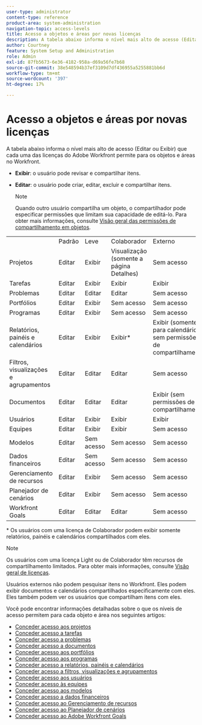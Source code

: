 ```yaml
---
user-type: administrator
content-type: reference
product-area: system-administration
navigation-topic: access-levels
title: Acesso a objetos e áreas por novas licenças
description: A tabela abaixo informa o nível mais alto de acesso (Editar ou Exibir) que cada uma das licenças do Adobe Workfront permite para os objetos e áreas no Workfront.
author: Courtney
feature: System Setup and Administration
role: Admin
exl-id: 87fb5673-6e36-4182-958a-d69a56fe7b68
source-git-commit: 38e548594b37ef3109d7df436955a5255881bb6d
workflow-type: tm+mt
source-wordcount: '397'
ht-degree: 17%

---
```


# Acesso a objetos e áreas por novas licenças

A tabela abaixo informa o nível mais alto de acesso (Editar ou Exibir) que cada uma das licenças do Adobe Workfront permite para os objetos e áreas no Workfront.

* **Exibir**: o usuário pode revisar e compartilhar itens.
* **Editar**: o usuário pode criar, editar, excluir e compartilhar itens.

  >[!NOTE]
  >
  >Quando outro usuário compartilha um objeto, o compartilhador pode especificar permissões que limitam sua capacidade de editá-lo. Para obter mais informações, consulte [Visão geral das permissões de compartilhamento em objetos](../../../workfront-basics/grant-and-request-access-to-objects/sharing-permissions-on-objects-overview.md).

<table style="table-layout:auto">
    <tr>
        <td></td>
        <td>Padrão</td>
        <td>Leve</td>
        <td>Colaborador</td>
        <td>Externo</td>
    </tr>
    <tr>
        <td>Projetos</td>
        <td>Editar</td>
        <td>Exibir</td>
        <td>Visualização (somente a página Detalhes)</td>
        <td>Sem acesso</td>
    </tr>
    <tr>
        <td>Tarefas</td>
        <td>Editar</td>
        <td>Exibir</td>
        <td>Exibir</td>
        <td>Exibir</td>
    </tr>
    <tr>
        <td>Problemas</td>
        <td>Editar</td>
        <td>Editar</td>
        <td>Editar</td>
        <td>Sem acesso</td>
    </tr>
    <tr>
        <td>Portfólios</td>
        <td>Editar</td>
        <td>Exibir</td>
        <td>Sem acesso</td>
        <td>Sem acesso</td>
    </tr>
    <tr>
        <td>Programas</td>
        <td>Editar</td>
        <td>Exibir</td>
        <td>Sem acesso</td>
        <td>Sem acesso</td>
    </tr>
    <tr>
        <td>Relatórios, painéis e calendários</td>
        <td>Editar</td>
        <td>Exibir</td>
        <td>Exibir*</td>
        <td>Exibir (somente para calendários, sem permissões de compartilhamento)</td>
    </tr>
    <tr>
        <td>Filtros, visualizações e agrupamentos</td>
        <td>Editar</td>
        <td>Editar</td>
        <td>Editar</td>
        <td>Sem acesso</td>
    </tr>
    <tr>
        <td>Documentos</td>
        <td>Editar</td>
        <td>Editar</td>
        <td>Editar</td>
        <td>Exibir (sem permissões de compartilhamento)</td>
    </tr>
    <tr>
        <td>Usuários</td>
        <td>Editar</td>
        <td>Exibir</td>
        <td>Exibir</td>
        <td>Exibir</td>
    </tr>
    <tr>
        <td>Equipes</td>
        <td>Editar</td>
        <td>Exibir</td>
        <td>Exibir</td>
        <td>Sem acesso</td>
    </tr>
    <tr>
        <td>Modelos</td>
        <td>Editar</td>
        <td>Sem acesso</td>
        <td>Sem acesso</td>
        <td>Sem acesso</td>
    </tr>
    <tr>
        <td>Dados financeiros</td>
        <td>Editar</td>
        <td>Sem acesso</td>
        <td>Sem acesso</td>
        <td>Sem acesso</td>
    </tr>
    <tr>
        <td>Gerenciamento de recursos</td>
        <td>Editar</td>
        <td>Exibir</td>
        <td>Sem acesso</td>
        <td>Sem acesso</td>
    </tr>
    <tr>
        <td>Planejador de cenários</td>
        <td>Editar</td>
        <td>Exibir</td>
        <td>Sem acesso</td>
        <td>Sem acesso</td>
    </tr>
    <tr>
        <td>Workfront Goals</td>
        <td>Editar</td>
        <td>Editar</td>
        <td>Editar</td>
        <td>Sem acesso</td>
    </tr>
</table>

&#42; Os usuários com uma licença de Colaborador podem exibir somente relatórios, painéis e calendários compartilhados com eles.

>[!NOTE]
>
>Os usuários com uma licença Light ou de Colaborador têm recursos de compartilhamento limitados. Para obter mais informações, consulte [Visão geral de licenças](/help/quicksilver/administration-and-setup/add-users/how-access-levels-work/licenses-overview.md).
>
>Usuários externos não podem pesquisar itens no Workfront. Eles podem exibir documentos e calendários compartilhados especificamente com eles. Eles também podem ver os usuários que compartilham itens com eles.

Você pode encontrar informações detalhadas sobre o que os níveis de acesso permitem para cada objeto e área nos seguintes artigos:

* [Conceder acesso aos projetos](../../../administration-and-setup/add-users/configure-and-grant-access/grant-access-projects.md)
* [Conceder acesso a tarefas](../../../administration-and-setup/add-users/configure-and-grant-access/grant-access-tasks.md)
* [Conceder acesso a problemas](../../../administration-and-setup/add-users/configure-and-grant-access/grant-access-issues.md)
* [Conceder acesso a documentos](../../../administration-and-setup/add-users/configure-and-grant-access/grant-access-documents.md)
* [Conceder acesso aos portfólios](../../../administration-and-setup/add-users/configure-and-grant-access/grant-access-portfolios.md)
* [Conceder acesso aos programas](../../../administration-and-setup/add-users/configure-and-grant-access/grant-access-programs.md)
* [Conceder acesso a relatórios, painéis e calendários](../../../administration-and-setup/add-users/configure-and-grant-access/grant-access-reports-dashboards-calendars.md)
* [Conceder acesso a filtros, visualizações e agrupamentos](../../../administration-and-setup/add-users/configure-and-grant-access/grant-access-fvg.md)
* [Conceder acesso aos usuários](../../../administration-and-setup/add-users/configure-and-grant-access/grant-access-other-users.md)
* [Conceder acesso às equipes](../../../administration-and-setup/add-users/configure-and-grant-access/grant-access-teams.md)
* [Conceder acesso aos modelos](../../../administration-and-setup/add-users/configure-and-grant-access/grant-access-templates.md)
* [Conceder acesso a dados financeiros](../../../administration-and-setup/add-users/configure-and-grant-access/grant-access-financial.md)
* [Conceder acesso ao Gerenciamento de recursos](../../../administration-and-setup/add-users/configure-and-grant-access/grant-access-resource-management.md)
* [Conceder acesso ao Planejador de cenários](../../../administration-and-setup/add-users/configure-and-grant-access/grant-access-sp.md)
* [Conceder acesso ao Adobe Workfront Goals](../../../administration-and-setup/add-users/configure-and-grant-access/grant-access-goals.md)
